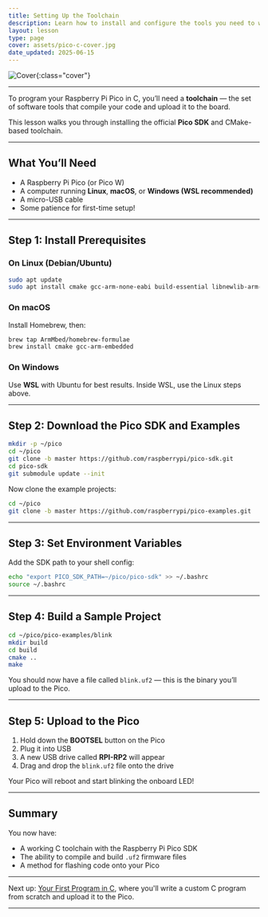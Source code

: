 ```yaml
---
title: Setting Up the Toolchain
description: Learn how to install and configure the tools you need to write, compile, and upload C code to the Raspberry Pi Pico.
layout: lesson
type: page
cover: assets/pico-c-cover.jpg
date_updated: 2025-06-15
---
```


![Cover](assets/pico-c-cover.jpg){:class="cover"}

---

To program your Raspberry Pi Pico in C, you’ll need a **toolchain** — the set of software tools that compile your code and upload it to the board.

This lesson walks you through installing the official **Pico SDK** and CMake-based toolchain.

---

## What You’ll Need

- A Raspberry Pi Pico (or Pico W)
- A computer running **Linux**, **macOS**, or **Windows (WSL recommended)**
- A micro-USB cable
- Some patience for first-time setup!

---

## Step 1: Install Prerequisites

### On Linux (Debian/Ubuntu)

```bash
sudo apt update
sudo apt install cmake gcc-arm-none-eabi build-essential libnewlib-arm-none-eabi git
````

### On macOS

Install Homebrew, then:

```bash
brew tap ArmMbed/homebrew-formulae
brew install cmake gcc-arm-embedded
```

### On Windows

Use **WSL** with Ubuntu for best results. Inside WSL, use the Linux steps above.

---

## Step 2: Download the Pico SDK and Examples

```bash
mkdir -p ~/pico
cd ~/pico
git clone -b master https://github.com/raspberrypi/pico-sdk.git
cd pico-sdk
git submodule update --init
```

Now clone the example projects:

```bash
cd ~/pico
git clone -b master https://github.com/raspberrypi/pico-examples.git
```

---

## Step 3: Set Environment Variables

Add the SDK path to your shell config:

```bash
echo "export PICO_SDK_PATH=~/pico/pico-sdk" >> ~/.bashrc
source ~/.bashrc
```

---

## Step 4: Build a Sample Project

```bash
cd ~/pico/pico-examples/blink
mkdir build
cd build
cmake ..
make
```

You should now have a file called `blink.uf2` — this is the binary you’ll upload to the Pico.

---

## Step 5: Upload to the Pico

1. Hold down the **BOOTSEL** button on the Pico
2. Plug it into USB
3. A new USB drive called **RPI-RP2** will appear
4. Drag and drop the `blink.uf2` file onto the drive

Your Pico will reboot and start blinking the onboard LED!

---

## Summary

You now have:

* A working C toolchain with the Raspberry Pi Pico SDK
* The ability to compile and build `.uf2` firmware files
* A method for flashing code onto your Pico

---

Next up: [Your First Program in C](07_first_program), where you'll write a custom C program from scratch and upload it to the Pico.

---
